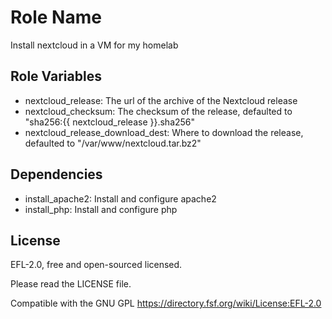Role Name
=========

Install nextcloud in a VM for my homelab

Role Variables
--------------

- nextcloud_release: The url of the archive of the Nextcloud release
- nextcloud_checksum: The checksum of the release, defaulted to "sha256:{{ nextcloud_release }}.sha256"
- nextcloud_release_download_dest: Where to download the release, defaulted to "/var/www/nextcloud.tar.bz2"

Dependencies
------------

- install_apache2: Install and configure apache2
- install_php: Install and configure php

License
-------

EFL-2.0, free and open-sourced licensed.

Please read the LICENSE file.

Compatible with the GNU GPL https://directory.fsf.org/wiki/License:EFL-2.0
